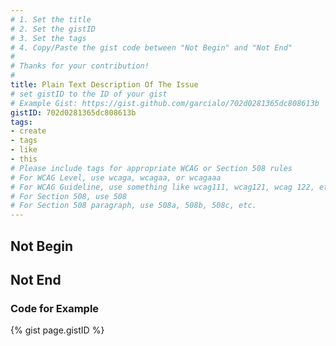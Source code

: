 ```yaml
---
# 1. Set the title
# 2. Set the gistID
# 3. Set the tags
# 4. Copy/Paste the gist code between "Not Begin" and "Not End"
#
# Thanks for your contribution!
#
title: Plain Text Description Of The Issue
# set gistID to the ID of your gist
# Example Gist: https://gist.github.com/garcialo/702d0281365dc808613b
gistID: 702d0281365dc808613b
tags:
- create
- tags
- like
- this
# Please include tags for appropriate WCAG or Section 508 rules
# For WCAG Level, use wcaga, wcagaa, or wcagaaa
# For WCAG Guideline, use something like wcag111, wcag121, wcag 122, etc.
# For Section 508, use 508
# For Section 508 paragraph, use 508a, 508b, 508c, etc.
---
```


<h2 aria-describedby="{{ page.gistID }}">Not Begin</h2>
<!-- Replace this comment with the code from the gist -->
<h2 aria-describedby="{{ page.gistID }}">Not End</h2>

<h3 aria-describedby="{{ page.gistID }}">Code for Example</h3>
{% gist page.gistID %}